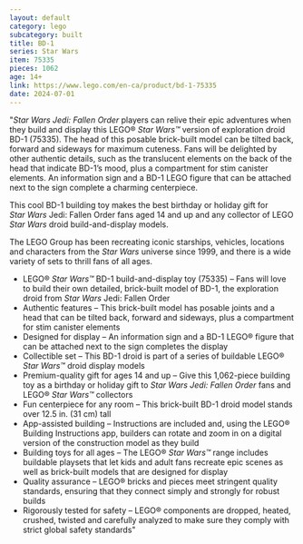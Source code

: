 ```yaml
---
layout: default
category: lego
subcategory: built
title: BD-1
series: Star Wars
item: 75335
pieces: 1062
age: 14+
link: https://www.lego.com/en-ca/product/bd-1-75335
date: 2024-07-01
---
```


"_Star Wars Jedi: Fallen Order_ players can relive their epic adventures when they build and display this LEGO® _Star Wars™_ version of exploration droid BD-1 (75335). The head of this posable brick-built model can be tilted back, forward and sideways for maximum cuteness. Fans will be delighted by other authentic details, such as the translucent elements on the back of the head that indicate BD-1’s mood, plus a compartment for stim canister elements. An information sign and a BD-1 LEGO figure that can be attached next to the sign complete a charming centerpiece.

This cool BD-1 building toy makes the best birthday or holiday gift for _Star Wars_ Jedi: Fallen Order fans aged 14 and up and any collector of LEGO _Star Wars_ droid build-and-display models.

The LEGO Group has been recreating iconic starships, vehicles, locations and characters from the _Star Wars_ universe since 1999, and there is a wide variety of sets to thrill fans of all ages.

* LEGO® _Star Wars™_ BD-1 build-and-display toy (75335) – Fans will love to build their own detailed, brick-built model of BD-1, the exploration droid from _Star Wars_ Jedi: Fallen Order
* Authentic features – This brick-built model has posable joints and a head that can be tilted back, forward and sideways, plus a compartment for stim canister elements
* Designed for display – An information sign and a BD-1 LEGO® figure that can be attached next to the sign completes the display
* Collectible set – This BD-1 droid is part of a series of buildable LEGO® _Star Wars™_ droid display models
* Premium-quality gift for ages 14 and up – Give this 1,062-piece building toy as a birthday or holiday gift to _Star Wars Jedi: Fallen Order_ fans and LEGO® _Star Wars™_ collectors
* Fun centerpiece for any room – This brick-built BD-1 droid model stands over 12.5 in. (31 cm) tall
* App-assisted building – Instructions are included and, using the LEGO® Building Instructions app, builders can rotate and zoom in on a digital version of the construction model as they build
* Building toys for all ages – The LEGO® _Star Wars™_ range includes buildable playsets that let kids and adult fans recreate epic scenes as well as brick-built models that are designed for display
* Quality assurance – LEGO® bricks and pieces meet stringent quality standards, ensuring that they connect simply and strongly for robust builds
* Rigorously tested for safety – LEGO® components are dropped, heated, crushed, twisted and carefully analyzed to make sure they comply with strict global safety standards"
